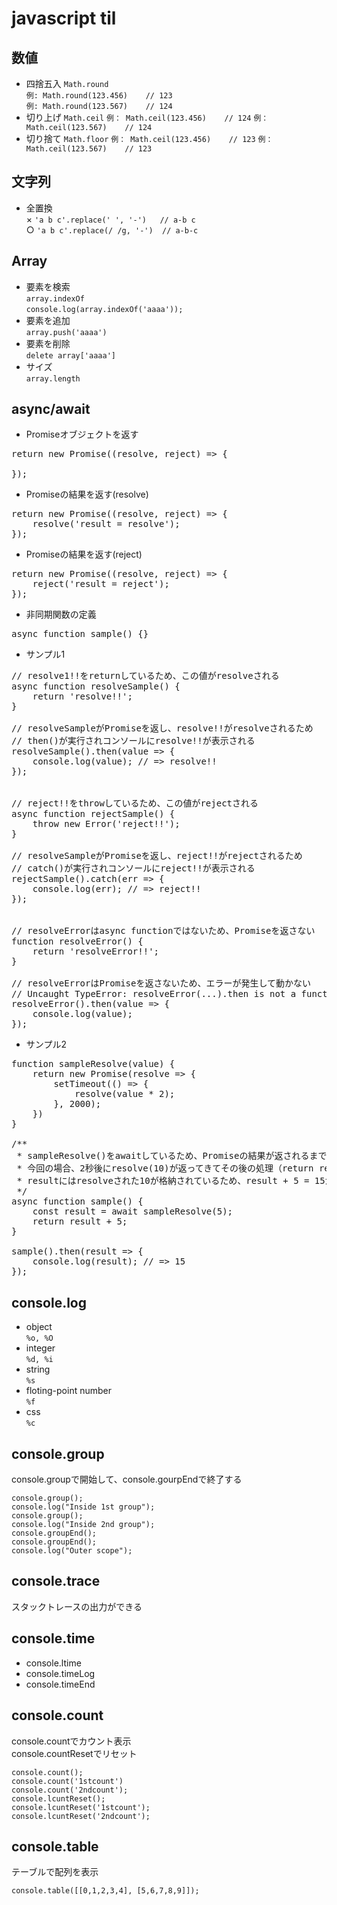 # javascript til
## 数値
  - 四捨五入
    `Math.round`  
    `例: Math.round(123.456)    // 123`  
    `例: Math.round(123.567)    // 124`
  - 切り上げ
    `Math.ceil`
    `例： Math.ceil(123.456)    // 124`
    `例： Math.ceil(123.567)    // 124`
  - 切り捨て
    `Math.floor`
    `例： Math.ceil(123.456)    // 123`
    `例： Math.ceil(123.567)    // 123`

## 文字列
  - 全置換  
    × `'a b c'.replace(' ', '-')   // a-b c`  
    ○ `'a b c'.replace(/ /g, '-')  // a-b-c`

## Array
  - 要素を検索  
    `array.indexOf`  
    `console.log(array.indexOf('aaaa'));`
  - 要素を追加  
    `array.push('aaaa')`
  - 要素を削除  
    `delete array['aaaa']`
  - サイズ  
    `array.length`

## async/await
  - Promiseオブジェクトを返す
<pre>
return new Promise((resolve, reject) => {

});
</pre>
  - Promiseの結果を返す(resolve)
<pre>
return new Promise((resolve, reject) => {
    resolve('result = resolve');
});
</pre>
  - Promiseの結果を返す(reject)
<pre>
return new Promise((resolve, reject) => {
    reject('result = reject');
});
</pre>
  - 非同期関数の定義
<pre>
async function sample() {}
</pre>
  - サンプル1
<pre>
// resolve1!!をreturnしているため、この値がresolveされる
async function resolveSample() {
    return 'resolve!!';
}

// resolveSampleがPromiseを返し、resolve!!がresolveされるため
// then()が実行されコンソールにresolve!!が表示される
resolveSample().then(value => {
    console.log(value); // => resolve!!
});


// reject!!をthrowしているため、この値がrejectされる
async function rejectSample() {
    throw new Error('reject!!');
}

// resolveSampleがPromiseを返し、reject!!がrejectされるため
// catch()が実行されコンソールにreject!!が表示される
rejectSample().catch(err => {
    console.log(err); // => reject!!
});


// resolveErrorはasync functionではないため、Promiseを返さない
function resolveError() {
    return 'resolveError!!';
}

// resolveErrorはPromiseを返さないため、エラーが発生して動かない
// Uncaught TypeError: resolveError(...).then is not a function
resolveError().then(value => {
    console.log(value);
});
</pre>
  - サンプル2
<pre>
function sampleResolve(value) {
    return new Promise(resolve => {
        setTimeout(() => {
            resolve(value * 2);
        }, 2000);
    })
}

/**
 * sampleResolve()をawaitしているため、Promiseの結果が返されるまで処理が一時停止される
 * 今回の場合、2秒後にresolve(10)が返ってきてその後の処理（return result + 5;）が再開される
 * resultにはresolveされた10が格納されているため、result + 5 = 15がreturnされる
 */
async function sample() {
    const result = await sampleResolve(5);
    return result + 5;
}

sample().then(result => {
    console.log(result); // => 15
});
</pre>

## console.log
  - object  
    `%o, %O`
  - integer  
    `%d, %i`
  - string  
    `%s`
  - floting-point number  
    `%f`
  - css  
    `%c`
## console.group
  console.groupで開始して、console.gourpEndで終了する  

    console.group();
    console.log("Inside 1st group");
    console.group();
    console.log("Inside 2nd group");
    console.groupEnd();
    console.groupEnd();
    console.log("Outer scope");

## console.trace
  スタックトレースの出力ができる

## console.time
  - console.ltime
  - console.timeLog
  - console.timeEnd

## console.count
  console.countでカウント表示  
  console.countResetでリセット

    console.count();
    console.count('1stcount')  
    console.count('2ndcount');
    console.lcuntReset();
    console.lcuntReset('1stcount');
    console.lcuntReset('2ndcount');

## console.table
  テーブルで配列を表示  

    console.table([[0,1,2,3,4], [5,6,7,8,9]]);

